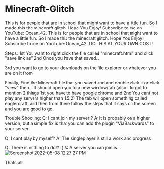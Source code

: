 # Minecraft-Glitch
This is for people that are in school that might want to have a little fun. So I made this the minecraft glitch. Hope You Enjoy! Subscribe to me on YouTube: Ocean_42.
This is for people that are in school that might want to have a little fun. So I made this the minecraft glitch. Hope You Enjoy! Subscribe to me on YouTube: Ocean_42. DO THIS AT YOUR OWN COST!

Steps: 1st You want to right click the file called "minecraft.html" and click "save link as"
2nd Once you have that saved... 

3rd you want to go to your downloads on the file explorer or whatever you are on it from. 

Finally, Find the Minecraft file that you saved and and double click it or click "view" then...
It should open you to a new window/tab (also i forgot to mention 2 things 1st you have to have google chrome
and 2nd You cant not play any servers higher than 1.5.2) The tab will open something called eaglercraft,
and then from there follow the steps that it says on the screen and you are good to go.

Trouble Shooting:
Q: I cant join my server!?
A: It is probably on a higher version, but a simple fix is that you can add the plugin "ViaBackwards" to your server.


Q: I cant play by myself? A: The singleplayer is still a work and progress

Q: There is nothing to do!? :(
A: A server you can join is...![Screenshot 2022-05-08 12 27 27 PM](https://user-images.githubusercontent.com/105166959/167308554-14cda6cb-e1f3-431c-b095-6bda845fda40.png)


Thats all!

